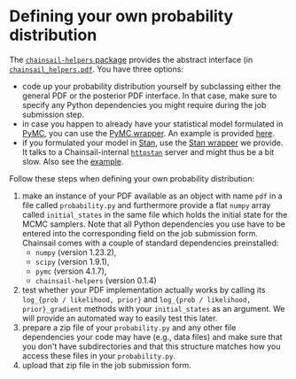 # Defining your own probability distribution

The [`chainsail-helpers` package](./chainsail_helpers/README.md) provides the abstract interface (in [`chainsail_helpers.pdf`](./chainsail_helpers/chainsail_helpers/pdf/__init__.py). You have three options:
   - code up your probability distribution yourself by subclassing either the general PDF or the posterior PDF interface. In that case, make sure to specify any Python dependencies you might require during the job submission step.
   - in case you happen to already have your statistical model formulated in [PyMC](https://docs.pymc.io), you can use the [PyMC wrapper](./chainsail_helpers/chainsail_helpers/pdf/pymc/__init__.py). An example is provided [here](./examples/pymc-mixture/probability.py).
   - if you formulated your model in [Stan](https://mc-stan.org), use the [Stan wrapper](./chainsail_helpers/chainsail_helpers/pdf/stan/__init__.py) we provide. It talks to a Chainsail-internal [`httpstan`](https://github.com/stan-dev/httpstan) server and might thus be a bit slow. Also see the [example](./examples/stan-mixture/probability.py).

Follow these steps when defining your own probability distribution:
1. make an instance of your PDF available as an object with name `pdf` in a file called `probability.py` and furthermore provide a flat `numpy` array called `initial_states` in the same file which holds the initial state for the MCMC samplers. Note that all Python dependencies you use have to be entered into the corresponding field on the job submission form. Chainsail comes with a couple of standard dependencies preinstalled:
   - `numpy` (version 1.23.2),
   - `scipy` (version 1.9.1),
   - `pymc` (version 4.1.7),
   - `chainsail-helpers` (version 0.1.4)
2. test whether your PDF implementation actually works by calling its `log_{prob / likelihood, prior}` and `log_{prob / likelihood, prior}_gradient` methods with your `initial_states` as an argument. We will provide an automated way to easily test this later.
3. prepare a zip file of your `probability.py` and any other file dependencies your code may have (e.g., data files) and make sure that you don't have subdirectories and that this structure matches how you access these files in your `probability.py`.
4. upload that zip file in the job submission form.
